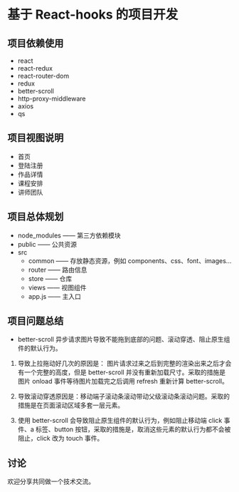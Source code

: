 # 基于 React-hooks 的项目开发

## 项目依赖使用
- react
- react-redux
- react-router-dom
- redux
- better-scroll
- http-proxy-middleware
- axios
- qs

## 项目视图说明
- 首页
- 登陆注册
- 作品详情
- 课程安排
- 讲师团队

## 项目总体规划
- node_modules —— 第三方依赖模块
- public —— 公共资源
- src
    - common —— 存放静态资源，例如 components、css、font、images...
    - router —— 路由信息
    - store  —— 仓库
    - views  —— 视图组件
    - app.js —— 主入口

## 项目问题总结
- better-scroll 异步请求图片导致不能拖到底部的问题、滚动穿透、阻止原生组件的默认行为。

1. 导致上拉拖动好几次的原因是： 图片请求过来之后到完整的渲染出来之后才会有一个完整的高度，但是 better-scroll 并没有重新加载尺寸。采取的措施是图片 onload 事件等待图片加载完之后调用 refresh 重新计算 better-scroll。

2. 导致滚动穿透原因是：移动端子滚动条滚动带动父级滚动条滚动问题。采取的措施是在页面滚动区域多套一层元素。

3. 使用 better-scroll 会导致阻止原生组件的默认行为，例如阻止移动端 click 事件、a 标签、button 按钮，采取的措施是，取消这些元素的默认行为都不会被阻止，click 改为 touch 事件。

## 讨论
欢迎分享共同做一个技术交流。